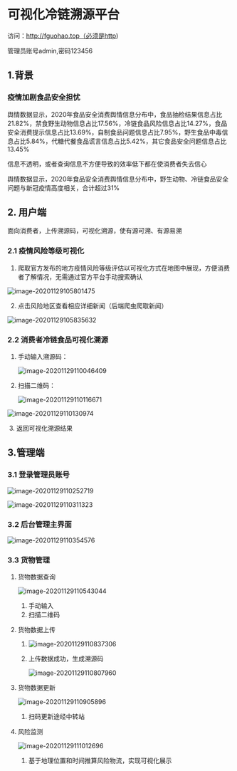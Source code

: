 # 可视化冷链溯源平台

访问：http://fguohao.top（必须是http)

管理员账号admin,密码123456

## 1.背景

### **疫情加剧食品安全担忧**

舆情数据显示，2020年食品安全消费舆情信息分布中，食品抽检结果信息占比21.82%，禁食野生动物信息占比17.56%，冷链食品风险信息占比14.27%，食品安全消费提示信息占比13.69%，自制食品问题信息占比7.95%，野生食品中毒信息占比5.84%，代糖代餐食品谎言信息占比5.42%，其它食品安全问题信息占比13.45%

信息不透明，或者查询信息不方便导致的效率低下都在使消费者失去信心

舆情数据显示，2020年食品安全消费舆情信息分布中，野生动物、冷链食品安全问题与新冠疫情高度相关，合计超过31%

## 2. 用户端

面向消费者，上传溯源码，可视化溯源，使有源可溯、有源易溯

### 2.1 疫情风险等级可视化

1. 爬取官方发布的地方疫情风险等级评估以可视化方式在地图中展现，方便消费者了解情况，无需通过官方平台手动搜索确认

![image-20201129105801475](http://fguohao.top/typora/image-20201129105801475.png)



2. 点击风险地区查看相应详细新闻（后端爬虫爬取新闻）

![image-20201129105835632](http://fguohao.top/typora/image-20201129105835632.png)

### 2.2 消费者冷链食品可视化溯源

1. 手动输入溯源码：

   ![image-20201129110046409](http://fguohao.top/typora/image-20201129110046409.png)

2. 扫描二维码：

   ![image-20201129110116671](http://fguohao.top/typora/image-20201129110116671.png)

![image-20201129110130974](http://fguohao.top/typora/image-20201129110130974.png)

​		3. 返回可视化溯源结果

## 3.管理端

### 3.1 登录管理员账号

![image-20201129110252719](http://fguohao.top/typora/image-20201129110252719.png)

![image-20201129110311323](http://fguohao.top/typora/image-20201129110311323.png)

### 3.2 后台管理主界面

![image-20201129110354576](http://fguohao.top/typora/image-20201129110354576.png)

### 3.3 货物管理

1. 货物数据查询

   ![image-20201129110543044](http://fguohao.top/typora/image-20201129110543044.png)

   1. 手动输入
   2. 扫描二维码

2. 货物数据上传

   1. ![image-20201129110837306](http://fguohao.top/typora/image-20201129110837306.png)

   2. 上传数据成功，生成溯源码

      ![image-20201129110807960](http://fguohao.top/typora/image-20201129110807960.png)

3. 货物数据更新

   ![image-20201129110905896](http://fguohao.top/typora/image-20201129110905896.png)

   1. 扫码更新途经中转站

4. 风险监测

   ![image-20201129111012696](http://fguohao.top/typora/image-20201129111012696.png)

   1. 基于地理位置和时间推算风险物流，实现可视化展示
